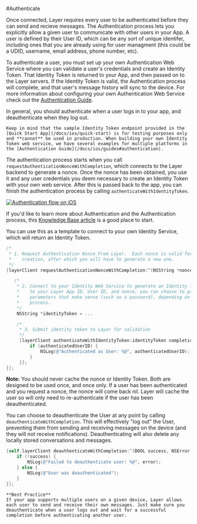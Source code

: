 #Authenticate

Once connected, Layer requires every user to be authenticated before they can send and recieve messages. The Authentication process lets you explicitly allow a given user to communicate with other users in your App. A user is defined by their User ID, which can be any sort of unique identifer, including ones that you are already using for user managment (this could be a UDID, username, email address, phone number, etc).

To authenticate a user, you must set up your own Authentication Web Service where you can validate a user's credentials and create an Identity Token. That Identity Token is returned to your App, and then passed on to the Layer servers. If the Identity Token is valid, the Authentication process will complete, and that user's message history will sync to the device. For more information about configuring your own Authentication Web Service check out the [Authentication Guide](/docs/ios/guides).

In general, you should authenticate when a user logs in to your app, and deauthenticate when they log out.

```emphasis
Keep in mind that the sample Identity Token endpoint provided in the [Quick Start App](/docs/ios/quick-start) is for testing purposes only and **cannot** be used in production. When building your own Identity Token web service, we have several examples for multiple platforms in the [Authentication Guide](/docs/ios/guides#authentication).
```

The authentication process starts when you call `requestAuthenticationNonceWithCompletion`, which connects to the Layer backend to generate a nonce. Once the nonce has been obtained, you use it and any user credentials you deem necessary to create an Identity Token with your own web service. After this is passed back to the app, you can finish the authentication process by calling `authenticateWithIdentityToken`.

<a href="https://s3.amazonaws.com/static.layer.com/web/docs/ios_auth.png" target="_blank"><img src="https://s3.amazonaws.com/static.layer.com/web/docs/ios_auth.png" alt="Authentication flow on iOS"></a>

If you'd like to learn more about Authentication and the Authentication process, this [Knowledge Base article](https://support.layer.com/hc/en-us/articles/204225940-How-does-Authentication-work-) is a good place to start.

You can use this as a template to connect to your own Identity Service, which will return an Identity Token.

```objective-c
/*
 * 1. Request Authentication Nonce From Layer.  Each nonce is valid for 10 minutes after
 *    creation, after which you will have to generate a new one.
 */
[layerClient requestAuthenticationNonceWithCompletion:^(NSString *nonce, NSError *error) {

   /*
    * 2. Connect to your Identity Web Service to generate an Identity Token. In addition
    *    to your Layer App ID, User ID, and nonce, you can choose to pass in any other
    *    parameters that make sense (such as a password), depending on your App's login
    *    process.
    */
    NSString *identityToken = ...

    /*
     * 3. Submit identity token to Layer for validation
     */
     [layerClient authenticateWithIdentityToken:identityToken completion:^(NSString *authenticatedUserID, NSError *error) {
         if (authenticatedUserID) {
             NSLog(@"Authenticated as User: %@", authenticatedUserID);
         }
     }];
}];
```

<b>Note:</b> You should never cache the nonce or Identity Token. Both are designed to be used once, and once only. If a user has been authenticated and you request a nonce, the nonce will come back nil. Layer will cache the user so will only need to re-authenticate if the user has been deauthenticated.

You can choose to deauthenticate the User at any point by calling `deauthenticateWithCompletion`. This will effectively "log out" the User, preventing them from sending and receiving messages on the device (and they will not receive notifications). Deauthenticating will also delete any locally stored conversations and messages.

```objective-c
[self.layerClient deauthenticateWithCompletion:^(BOOL success, NSError *error) {
    if (!success) {
        NSLog(@"Failed to deauthenticate user: %@", error);
    } else {
        NSLog(@"User was deauthenticated");
    }
}];
```

```emphasis
**Best Practice**
If your app supports multiple users on a given device, Layer allows each user to send and receive their own messages. Just make sure you deauthenticate when a user logs out and wait for a successful completion before authenticating another user.
```
